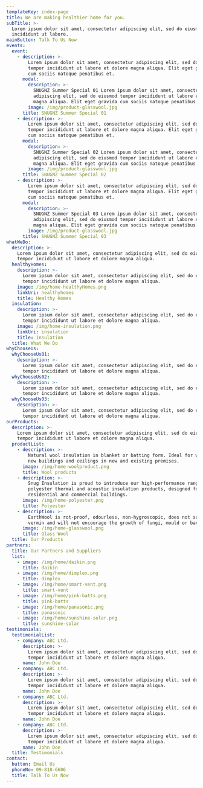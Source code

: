 ```yaml
---
templateKey: index-page
title: We are making healthier home for you.
subTitle: >-
  Lorem ipsum dolor sit amet, consectetur adipiscing elit, sed do eiusmod tempor
  incididunt ut labore.
mainButton: Talk To Us Now
events:
  event:
    - description: >-
        Lorem ipsum dolor sit amet, consectetur adipiscing elit, sed do eiusmod
        tempor incididunt ut labore et dolore magna aliqua. Elit eget gravida
        cum sociis natoque penatibus et.
      modal:
        description: >-
          SNUGNZ Summer Special 01 Lorem ipsum dolor sit amet, consectetur
          adipiscing elit, sed do eiusmod tempor incididunt ut labore et dolore
          magna aliqua. Elit eget gravida cum sociis natoque penatibus et.
        image: /img/product-glasswool.jpg
      title: SNUGNZ Summer Special 01
    - description: >-
        Lorem ipsum dolor sit amet, consectetur adipiscing elit, sed do eiusmod
        tempor incididunt ut labore et dolore magna aliqua. Elit eget gravida
        cum sociis natoque penatibus et.
      modal:
        description: >-
          SNUGNZ Summer Special 02 Lorem ipsum dolor sit amet, consectetur
          adipiscing elit, sed do eiusmod tempor incididunt ut labore et dolore
          magna aliqua. Elit eget gravida cum sociis natoque penatibus et.
        image: /img/product-glasswool.jpg
      title: SNUGNZ Summer Special 02
    - description: >-
        Lorem ipsum dolor sit amet, consectetur adipiscing elit, sed do eiusmod
        tempor incididunt ut labore et dolore magna aliqua. Elit eget gravida
        cum sociis natoque penatibus et.
      modal:
        description: >-
          SNUGNZ Summer Special 03 Lorem ipsum dolor sit amet, consectetur
          adipiscing elit, sed do eiusmod tempor incididunt ut labore et dolore
          magna aliqua. Elit eget gravida cum sociis natoque penatibus et.
        image: /img/product-glasswool.jpg
      title: SNUGNZ Summer Special 03
whatWeDo:
  description: >-
    Lorem ipsum dolor sit amet, consectetur adipiscing elit, sed do eiusmod
    tempor incididunt ut labore et dolore magna aliqua.
  healthyHomes:
    description: >-
      Lorem ipsum dolor sit amet, consectetur adipiscing elit, sed do eiusmod
      tempor incididunt ut labore et dolore magna aliqua.
    image: /img/home-healthyHomes.png
    linkUri: healthyhomes
    title: Healthy Homes
  insulation:
    description: >-
      Lorem ipsum dolor sit amet, consectetur adipiscing elit, sed do eiusmod
      tempor incididunt ut labore et dolore magna aliqua.
    image: /img/home-insulation.png
    linkUri: insulation
    title: Insulation
  title: What We Do
whyChooseUs:
  whyChooseUs01:
    description: >-
      Lorem ipsum dolor sit amet, consectetur adipiscing elit, sed do eiusmod
      tempor incididunt ut labore et dolore magna aliqua.
  whyChooseUs02:
    description: >-
      Lorem ipsum dolor sit amet, consectetur adipiscing elit, sed do eiusmod
      tempor incididunt ut labore et dolore magna aliqua.
  whyChooseUs03:
    description: >-
      Lorem ipsum dolor sit amet, consectetur adipiscing elit, sed do eiusmod
      tempor incididunt ut labore et dolore magna aliqua.
ourProducts:
  description: >-
    Lorem ipsum dolor sit amet, consectetur adipiscing elit, sed do eiusmod
    tempor incididunt ut labore et dolore magna aliqua.
  productList:
    - description: >-
        Natural wool insulation in blanket or batting form. Ideal for walls of
        new buildings and ceilings in new and existing premises.
      image: /img/home-woolproduct.png
      title: Wool products
    - description: >-
        Snug Insulation is proud to introduce our high-performance range of 100%
        polyester thermal and acoustic insulation products, designed for the
        residential and commercial buildings.
      image: /img/home-polyester.png
      title: Polyester
    - description: >-
        EarthWool is rot-proof, odourless, non-hygroscopic, does not sustain
        vermin and will not encourage the growth of fungi, mould or bacteria.
      image: /img/home-glasswool.png
      title: Glass Wool
  title: Our Products
partners:
  title: Our Partners and Suppliers
  list:
    - image: /img/home/daikin.png
      title: daikin
    - image: /img/home/dimplex.png
      title: dimplex
    - image: /img/home/smart-vent.png
      title: smart-vent
    - image: /img/home/pink-batts.png
      title: pink-batts
    - image: /img/home/panasonic.png
      title: panasonic
    - image: /img/home/sunshine-solar.png
      title: sunshine-solar
testimonials:
  testimonialList:
    - company: ABC Ltd.
      description: >-
        Lorem ipsum dolor sit amet, consectetur adipiscing elit, sed do eiusmod
        tempor incididunt ut labore et dolore magna aliqua.
      name: John Doe
    - company: ABC Ltd.
      description: >-
        Lorem ipsum dolor sit amet, consectetur adipiscing elit, sed do eiusmod
        tempor incididunt ut labore et dolore magna aliqua.
      name: John Doe
    - company: ABC Ltd.
      description: >-
        Lorem ipsum dolor sit amet, consectetur adipiscing elit, sed do eiusmod
        tempor incididunt ut labore et dolore magna aliqua.
      name: John Doe
    - company: ABC Ltd.
      description: >-
        Lorem ipsum dolor sit amet, consectetur adipiscing elit, sed do eiusmod
        tempor incididunt ut labore et dolore magna aliqua.
      name: John Doe
  title: Testimonials
contact:
  button: Email Us
  phoneNo: 09-818-6606
  title: Talk To Us Now
---
```

